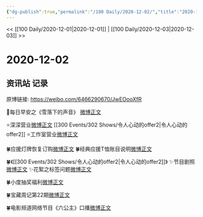 ```yaml
---
{"dg-publish":true,"permalink":"/100 Daily/2020-12-02/","title":"2020-12-02","created":"2023-04-08T17:21:36.085+08:00","updated":"2023-04-08T17:22:15.615+08:00"}
---
```



<< [[100 Daily/2020-12-01\|2020-12-01]] | [[100 Daily/2020-12-03\|2020-12-03]] >>

# 2020-12-02

## 资讯站 记录

原博链接: https://weibo.com/6466290670/JwEOooXfR

🌄每日早安之《雪落下的声音》
[微博正文](https://m.weibo.cn/6466290670/4577600699113400)

⭐深深营业[微博正文](https://m.weibo.cn/6466290670/4577801397344149) [[300 Events/302 Shows/令人心动的offer2\|令人心动的offer2]]
⭐工作室营业[微博正文](https://m.weibo.cn/6466290670/4577782636222735)

🍀应援灯牌恢复订购[微博正文](https://m.weibo.cn/6466290670/4577729166704751)
🍀经典应援T恤账目说明[微博正文](https://m.weibo.cn/6466290670/4577742148344948)

🍀《[[300 Events/302 Shows/令人心动的offer2\|令人心动的offer2]]》
✨节目剧照[微博正文](https://m.weibo.cn/6466290670/4577704878019278)
✨花絮之标签问题[微博正文](https://m.weibo.cn/6466290670/4577797764814100)

🍀小度抽奖福利[微博正文](https://m.weibo.cn/6466290670/4577831387141565)

🍀宝藏周记第22期[微博正文](https://m.weibo.cn/6466290670/4577809189832562)

🍀电影频道网络节目《六公主》口播[微博正文](https://m.weibo.cn/6466290670/4577793666986121)
